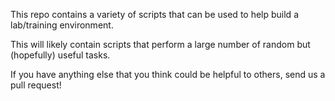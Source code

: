 This repo contains a variety of scripts that can be used to help build a lab/training environment.

This will likely contain scripts that perform a large number of random but (hopefully) useful tasks.

If you have anything else that you think could be helpful to others, send us a pull request!
